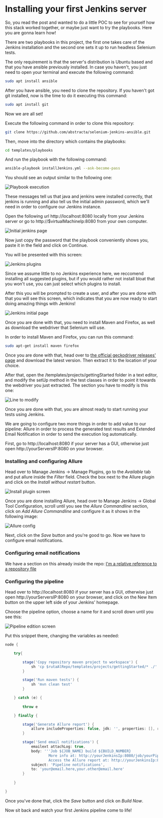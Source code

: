 # Installing your first Jenkins server

So, you read the post and wanted to do a little POC to see for yourself how this stack worked together, or maybe just want to try the playbooks. Here you are gonna learn how!

There are two playbooks in this project, the first one takes care of the Jenkins installation and the second one sets it up to run headless Selenium tests.

The only requirement is that the server's distribution is Ubuntu based and that you have ansible previously installed. In case you haven't, you just need to open your terminal and execute the following command:

``` sh
sudo apt install ansible
```

After you have ansible, you need to clone the repository. If you haven't got git installed, now is the time to do it executing this command:

``` sh
sudo apt install git
```

Now we are all set!

Execute the following command in order to clone this repository:

``` sh
git clone https://github.com/abstracta/selenium-jenkins-ansible.git
```

Then, move into the directory which contains the playbooks:

``` sh
cd templates/playbooks
```

And run the playbook with the following command:

``` sh
ansible-playbook installJenkins.yml --ask-become-pass
```

You should see an output similar to the following one:

![Playbook execution](/getting-started/installingJenkins/img/Capture1.PNG)

These messages tell us that java and jenkins were installed correctly, that jenkins is running and also tell us the initial admin password, which we'll need in order to configure our Jenkins instance.

Open the following url http://localhost:8080 locally from your Jenkins server or go to http://$virtualMachineIp:8080 from your own computer.

![Initial jenkins page](/getting-started/installingJenkins/img/Capture2.PNG)

Now just copy the password that the playbook conveniently shows you, paste it in the field and click on Continue.

You will be presented with this screen:

![Jenkins plugins](/getting-started/installingJenkins/img/Capture3.PNG)

Since we assume little to no Jenkins experience here, we reccomend installing all suggested plugins, but if you would rather not install bloat that you won't use, you can just select which plugins to install.

After this you will be prompted to create a user, and after you are done with that you will see this screen, which indicates that you are now ready to start doing amazing things with Jenkins!

![Jenkins initial page](/getting-started/installingJenkins/img/Capture4.PNG)

Once you are done with that, you need to install Maven and Firefox, as well as download the webdriver that Selenium will use.

In order to install Maven and Firefox, you can run this command:

``` sh
sudo apt-get install maven firefox
```

Once you are done with that, head over to [the official geckodriver releases' page](https://github.com/mozilla/geckodriver/releases) and download the latest version. Then extract it to the location of your choice.

After that, open the /templates/projects/gettingStarted folder in a text editor, and modify the setUp method in the test classes in order to point it towards the webdriver you just extracted. The section you have to modify is this one:

![Line to modify](/getting-started/installingJenkins/img/Capture5.PNG)

Once you are done with that, you are almost ready to start running your tests using Jenkins.

We are going to configure two more things in order to add value to our pipeline: Allure in order to process the generated test results and Extended Email Notification in order to send the execution log automatically.

First, go to http://localhost:8080 if your server has a GUI, otherwise just open http://yourServersIP:8080 on your browser.

### Installing and configuring Allure

Head over to Manage Jenkins -> Manage Plugins, go to the *Available* tab and put allure inside the *Filter* field. Check the box next to the Allure plugin and click on the *Install without restart* button.

![Install plugin screen](img/Capture7.PNG)

Once you are done installing Allure, head over to Manage Jenkins -> Global Tool Configuration, scroll until you see the *Allure Commandline* section, click on *Add Allure Commandline* and configure it as it shows in the following image:

![Allure config](img/Capture8.PNG)

Next, click on the *Save* button and you're good to go. Now we have to configure email notifications.

### Configuring email notifications

We have a section on this already inside the repo: [I'm a relative reference to a repository file](../how-tos/sendingMails/sendingMails.md)

### Configuring the pipeline

Head over to http://localhost:8080 if your server has a GUI, otherwise just open http://yourServersIP:8080 on your browser, and click on the New Item button on the upper left side of your Jenkins' homepage.

Choose the pipeline option, choose a name for it and scroll down until you see this:

![Pipeline edition screen](img/Capture6.PNG)

Put this snippet there, changing the variables as needed:

``` groovy
node {

    try{

        stage('Copy repository maven project to workspace') {
            sh 'cp $rutaAlRepo/templates/projects/gettingStarted/* ./'
        }

        stage('Run maven tests') {
            sh 'mvn clean test'
        }

    } catch (e) {
        
        throw e

    } finally {

        stage('Generate Allure report') {
            allure includeProperties: false, jdk: '', properties: [], reportBuildPolicy: 'ALWAYS', results: [[path: 'target/allure-results']]
        }

        stage('Send email notifications') {
            emailext attachLog: true,
            body: '''Job ${JOB_NAME} build ${BUILD_NUMBER}
                    More info at: http://yourJenkinsIp:8080/job/yourPipelineName/${BUILD_NUMBER} .
                    Access the Allure report at: http://yourJenkinsIp:8080/job/yourPipelineName/${BUILD_NUMBER}/allure''',
            subject: 'Pipeline notifications',
            to: 'your@email.here,your.other@email.here'
        }
        
    }

}

```

Once you've done that, click the *Save* button and click on *Build Now*.

Now sit back and watch your first Jenkins pipeline come to life!